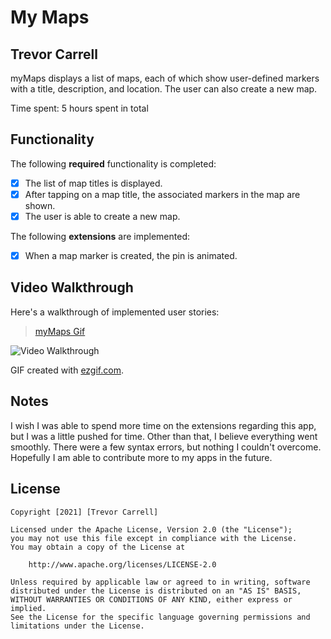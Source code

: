 # My Maps 

## Trevor Carrell

myMaps displays a list of maps, each of which show user-defined markers with a title, description, and location. The user can also create a new map. 

Time spent: 5 hours spent in total

## Functionality 

The following **required** functionality is completed:

* [X] The list of map titles is displayed.
* [X] After tapping on a map title, the associated markers in the map are shown.
* [X] The user is able to create a new map.

The following **extensions** are implemented:

* [X] When a map marker is created, the pin is animated.

## Video Walkthrough

Here's a walkthrough of implemented user stories:

<blockquote class="imgur-embed-pub" lang="en" data-id="a/bATOLxf"  ><a href="//imgur.com/a/bATOLxf">myMaps Gif</a></blockquote><script async src="//s.imgur.com/min/embed.js" charset="utf-8"></script>

<img src='https://i.imgur.com/URX8iMn' title='Video Walkthrough' width='' alt='Video Walkthrough' />

GIF created with [ezgif.com](https://ezgif.com/video-to-gif).

## Notes

I wish I was able to spend more time on the extensions regarding this app, but I was a little pushed for time. Other than that, I believe everything went smoothly.
There were a few syntax errors, but nothing I couldn't overcome. Hopefully I am able to contribute more to my apps in the future.

## License

    Copyright [2021] [Trevor Carrell]

    Licensed under the Apache License, Version 2.0 (the "License");
    you may not use this file except in compliance with the License.
    You may obtain a copy of the License at

        http://www.apache.org/licenses/LICENSE-2.0

    Unless required by applicable law or agreed to in writing, software
    distributed under the License is distributed on an "AS IS" BASIS,
    WITHOUT WARRANTIES OR CONDITIONS OF ANY KIND, either express or implied.
    See the License for the specific language governing permissions and
    limitations under the License.
